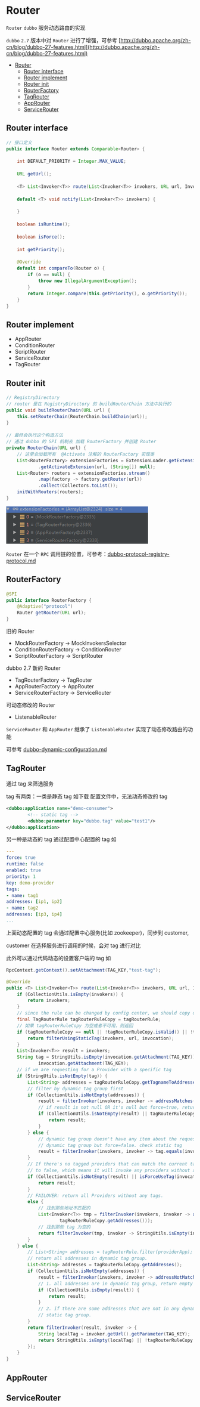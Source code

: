 # Router

`Router` `dubbo` 服务动态路由的实现

`dubbo` `2.7` 版本中对 `Router` 进行了增强，可参考 [http://dubbo.apache.org/zh-cn/blog/dubbo-27-features.html](http://dubbo.apache.org/zh-cn/blog/dubbo-27-features.html)

- [Router](#router)
  - [Router interface](#router-interface)
  - [Router implement](#router-implement)
  - [Router init](#router-init)
  - [RouterFactory](#routerfactory)
  - [TagRouter](#tagrouter)
  - [AppRouter](#approuter)
  - [ServiceRouter](#servicerouter)

## Router interface

```java
// 接口定义
public interface Router extends Comparable<Router> {

    int DEFAULT_PRIORITY = Integer.MAX_VALUE;

    URL getUrl();

    <T> List<Invoker<T>> route(List<Invoker<T>> invokers, URL url, Invocation invocation) throws RpcException;

    default <T> void notify(List<Invoker<T>> invokers) {

    }

    boolean isRuntime();

    boolean isForce();

    int getPriority();

    @Override
    default int compareTo(Router o) {
        if (o == null) {
            throw new IllegalArgumentException();
        }
        return Integer.compare(this.getPriority(), o.getPriority());
    }
}
```

## Router implement

- AppRouter
- ConditionRouter
- ScriptRouter
- ServiceRouter
- TagRouter

## Router init

```java
// RegistryDirectory
// router 是在 RegistryDirectory 的 buildRouterChain 方法中执行的
public void buildRouterChain(URL url) {
    this.setRouterChain(RouterChain.buildChain(url));
}

// 最终会执行这个构造方法
// 通过 dubbo 的 SPI 机制去 加载 RouterFactory 并创建 Router
private RouterChain(URL url) {
    // 这里会加载所有  @Activate 注解的 RouterFactory 实现类
    List<RouterFactory> extensionFactories = ExtensionLoader.getExtensionLoader(RouterFactory.class)
            .getActivateExtension(url, (String[]) null);
    List<Router> routers = extensionFactories.stream()
            .map(factory -> factory.getRouter(url))
            .collect(Collectors.toList());
    initWithRouters(routers);
}
```

![RouterFactory](./images/dubbo-RouterFactory.png)

`Router` 在一个 `RPC` 调用链的位置，可参考：[dubbo-protocol-registry-protocol.md](dubbo-protocol-registry-protocol.md#cluster-and-router-and-directory)

## RouterFactory

```java
@SPI
public interface RouterFactory {
    @Adaptive("protocol")
    Router getRouter(URL url);
}
```

旧的 Router

- MockRouterFactory -> MockInvokersSelector
- ConditionRouterFactory -> ConditionRouter
- ScriptRouterFactory -> ScriptRouter

dubbo 2.7 新的 Router

- TagRouterFactory -> TagRouter
- AppRouterFactory -> AppRouter
- ServiceRouterFactory -> ServiceRouter

可动态修改的 Router

- ListenableRouter

`ServiceRouter` 和 `AppRouter` 继承了 `ListenableRouter` 实现了动态修改路由的功能

可参考 [dubbo-dynamic-configuration.md](dubbo-dynamic-configuration.md)

## TagRouter

通过 tag 来筛选服务

tag 有两类：一类是静态 tag 如下载 配置文件中，无法动态修改的 tag

```xml
<dubbo:application name="demo-consumer">
        <!-- static tag -->
        <dubbo:parameter key="dubbo.tag" value="test1"/>
</dubbo:application>
```

另一种是动态的 tag 通过配置中心配置的 tag 如

```yaml
---
force: true
runtime: false
enabled: true
priority: 1
key: demo-provider
tags:
- name: tag1
addresses: [ip1, ip2]
- name: tag2
addresses: [ip3, ip4]
...
```

上面动态配置的 tag 会通过配置中心服务(比如 zookeeper)，同步到 customer,

customer 在选择服务进行调用的时候，会对 tag 进行对比

此外可以通过代码动态的设置客户端的 tag 如

```java
RpcContext.getContext().setAttachment(TAG_KEY,"test-tag");
```

```java
@Override
public <T> List<Invoker<T>> route(List<Invoker<T>> invokers, URL url, Invocation invocation) throws RpcException {
    if (CollectionUtils.isEmpty(invokers)) {
        return invokers;
    }
    // since the rule can be changed by config center, we should copy one to use.
    final TagRouterRule tagRouterRuleCopy = tagRouterRule;
    // 如果 tagRouterRuleCopy 为空或者不可用，则返回
    if (tagRouterRuleCopy == null || !tagRouterRuleCopy.isValid() || !tagRouterRuleCopy.isEnabled()) {
        return filterUsingStaticTag(invokers, url, invocation);
    }
    List<Invoker<T>> result = invokers;
    String tag = StringUtils.isEmpty(invocation.getAttachment(TAG_KEY)) ? url.getParameter(TAG_KEY) :
            invocation.getAttachment(TAG_KEY);
    // if we are requesting for a Provider with a specific tag
    if (StringUtils.isNotEmpty(tag)) {
        List<String> addresses = tagRouterRuleCopy.getTagnameToAddresses().get(tag);
        // filter by dynamic tag group first
        if (CollectionUtils.isNotEmpty(addresses)) {
            result = filterInvoker(invokers, invoker -> addressMatches(invoker.getUrl(), addresses));
            // if result is not null OR it's null but force=true, return result directly
            if (CollectionUtils.isNotEmpty(result) || tagRouterRuleCopy.isForce()) {
                return result;
            }
        } else {
            // dynamic tag group doesn't have any item about the requested app OR it's null after filtered by
            // dynamic tag group but force=false. check static tag
            result = filterInvoker(invokers, invoker -> tag.equals(invoker.getUrl().getParameter(TAG_KEY)));
        }
        // If there's no tagged providers that can match the current tagged request. force.tag is set by default
        // to false, which means it will invoke any providers without a tag unless it's explicitly disallowed.
        if (CollectionUtils.isNotEmpty(result) || isForceUseTag(invocation)) {
            return result;
        }
        // FAILOVER: return all Providers without any tags.
        else {
            // 找到那些地址不匹配的
            List<Invoker<T>> tmp = filterInvoker(invokers, invoker -> addressNotMatches(invoker.getUrl(),
                    tagRouterRuleCopy.getAddresses()));
            // 找到那些 tag 为空的
            return filterInvoker(tmp, invoker -> StringUtils.isEmpty(invoker.getUrl().getParameter(TAG_KEY)));
        }
    } else {
        // List<String> addresses = tagRouterRule.filter(providerApp);
        // return all addresses in dynamic tag group.
        List<String> addresses = tagRouterRuleCopy.getAddresses();
        if (CollectionUtils.isNotEmpty(addresses)) {
            result = filterInvoker(invokers, invoker -> addressNotMatches(invoker.getUrl(), addresses));
            // 1. all addresses are in dynamic tag group, return empty list.
            if (CollectionUtils.isEmpty(result)) {
                return result;
            }
            // 2. if there are some addresses that are not in any dynamic tag group, continue to filter using the
            // static tag group.
        }
        return filterInvoker(result, invoker -> {
            String localTag = invoker.getUrl().getParameter(TAG_KEY);
            return StringUtils.isEmpty(localTag) || !tagRouterRuleCopy.getTagNames().contains(localTag);
        });
    }
}
```

## AppRouter

## ServiceRouter
